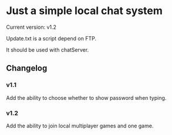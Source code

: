# Just a simple local chat system

Current version: v1.2

Update.txt is a script depend on FTP.

It should be used with chatServer.

## Changelog
### v1.1
Add the ability to choose whether to show password when typing.
### v1.2
Add the ability to join local multiplayer games and one game.